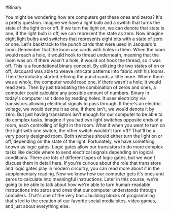 #Binary

You might be wondering how are computers get these ones and zeros? It's a pretty question. Imagine we have a light bulb and a switch that turns the state of the light on or off. If we turn the light on, we can denote that state is one, if the light bulb is off, we can represent the state as zero. Now imagine eight light bulbs and switches that represents eight bits with a state of zero or one. Let's backtrack to the punch cards that were used in Jacquard's loom. Remember that the loom use cards with holes in them. When the loom would reach a hole, it would hook to thread underneath, meaning that the loom was on. If there wasn't a hole, it would not hook the thread, so it was off. This is a foundational binary concept. By utilizing the two states of on or off, Jacquard was able to weave intricate patterns into fabric with his looms. Then the industry started refining the punchcards a little more. Where there was a whole, the computer would read one, if there wasn't a hole, it would read zero. Then by just translating the combination of zeros and ones, a computer could calculate any possible amount of numbers. Binary in today's computer isn't done by reading holes. It uses electricity via transistors allowing electrical signals to pass through. If there's an electric voltage, we would denote it as one, if there isn't, we would denote it by zero. But just having transistors isn't enough for our computer to be able to do complex tasks. Imagine if you had two light switches opposite ends of a room, each controlling of light in the room. What if when you went to turn on the light with one switch, the other switch wouldn't turn off? That'll be a very poorly designed room. Both switches should either turn the light on or off, depending on the state of the light. Fortunately, we have something known as logic gates. Logic gates allow our transistors to do more complex tasks like decide where to send electrical signals depending on logical conditions. There are lots of different types of logic gates, but we won't discuss them in detail here. If you're curious about the role that transistors and logic gates play in modern circuitry, you can read more about it in the supplementary reading. Now we know how our computer gets it's ones and zeros to calculate into meaningful instructions. Later in this course, we're going to be able to talk about how we're able to turn human-readable instructions into zeros and ones that our computer understands through compilers. That's one of the very basic building blocks of programming that's led to the creation of our favorite social media sites, video games, and just about everything else.
